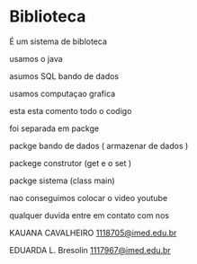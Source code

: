 # Biblioteca

É um sistema de bibloteca 

usamos o java  

asumos SQL bando de dados 

usamos computaçao grafica

 esta esta comento todo o codigo
 
 foi separada em packge 
 
 packge bando de dados ( armazenar de dados )
 
 packege construtor (get e o set )
 
 packge sistema (class main)
 
 nao conseguimos colocar o video youtube 
  
  qualquer duvida entre em contato com nos 
  
KAUANA CAVALHEIRO 1118705@imed.edu.br 

EDUARDA L. Bresolin 1117967@imed.edu.br

